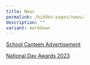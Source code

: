```yaml
---
title: News
permalink: /hidden-pages/news/
description: ""
variant: markdown
---
```

[School Canteen Advertisement](/news/permalink/canteen/)

[National Day Awards 2023](/news/permalink/nd-awards-2023/)